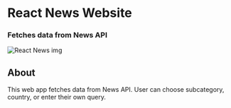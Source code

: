 # React News Website

### Fetches data from News API
![React News img](https://imgur.com/KGUlE8z.jpg)

## About
This web app fetches data from News API. User can choose subcategory, country, or enter their own query.
